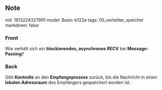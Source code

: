 ## Note
nid: 1613224327991
model: Basic-b122e
tags: 05_verteilter_speicher
markdown: false

### Front
Wie verhält sich ein <b>blockierendes, asynchrones RECV</b> bei
<b>Message-Passing</b>?

### Back
Gibt <b>Kontrolle</b> an den <b>Empfangsprozess</b> zurück, bis die
Nachricht in einen <b>lokalen Adressraum</b> des Empfängers
gespeichert worden ist.
